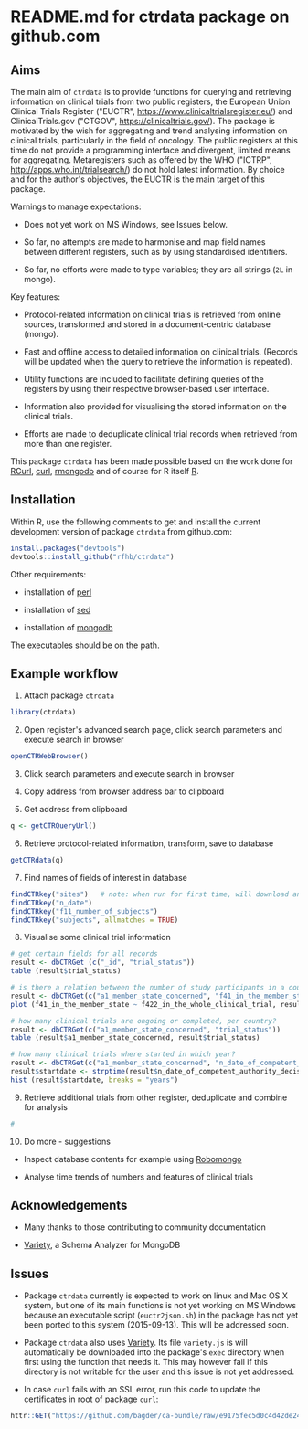 # README.md for ctrdata package on github.com

## Aims

The main aim of `ctrdata` is to provide functions for querying and retrieving information on clinical trials from two public registers, the European Union Clinical Trials Register ("EUCTR", https://www.clinicaltrialsregister.eu/) and ClinicalTrials.gov ("CTGOV", https://clinicaltrials.gov/).  The package is motivated by the wish for aggregating and trend analysing information on clinical trials, particularly in the field of oncology. The public registers at this time do not provide a programming interface and divergent, limited means for aggregating. Metaregisters such as offered by the WHO ("ICTRP", http://apps.who.int/trialsearch/) do not hold latest information. By choice and for the author's objectives, the EUCTR is the main target of this package. 

Warnings to manage expectations: 

* Does not yet work on MS Windows, see Issues below. 

* So far, no attempts are made to harmonise and map field names between different registers, such as by using standardised identifiers. 

* So far, no efforts were made to type variables; they are all strings (`2L` in mongo). 

Key features:

* Protocol-related information on clinical trials is retrieved from online sources, transformed and stored in a document-centric database (mongo). 

* Fast and offline access to detailed information on clinical trials. (Records will be updated when the query to retrieve the information is repeated). 

* Utility functions are included to facilitate defining queries of the registers by using their respective browser-based user interface. 

* Information also provided for visualising the stored information on the clinical trials.

* Efforts are made to deduplicate clinical trial records when retrieved from more than one register. 
  
This package `ctrdata` has been made possible based on the work done for [RCurl](http://www.omegahat.org/RCurl/), [curl](https://github.com/jeroenooms/curl), [rmongodb](https://github.com/mongosoup/rmongodb) and of course for R itself [R](http://www.r-project.org/).

## Installation

Within R, use the following comments to get and install the current development version of package `ctrdata` from github.com:

```R
install.packages("devtools")
devtools::install_github("rfhb/ctrdata")
```

Other requirements: 

* installation of [perl](https://www.perl.org/get.html)

* installation of [sed](http://www.gnu.org/software/sed/)

* installation of [mongodb](https://www.mongodb.org/)

The executables should be on the path.

## Example workflow

1. Attach package `ctrdata` 
```R
library(ctrdata)
```

2. Open register's advanced search page, click search parameters and execute search in browser 
```R
openCTRWebBrowser()
```

3. Click search parameters and execute search in browser 

4. Copy address from browser address bar to clipboard

5. Get address from clipboard
```R
q <- getCTRQueryUrl()
```

6. Retrieve protocol-related information, transform, save to database
```R
getCTRdata(q)
```

7. Find names of fields of interest in database
```R
findCTRkey("sites")   # note: when run for first time, will download and install variety.js
findCTRkey("n_date")
findCTRkey("f11_number_of_subjects")
findCTRkey("subjects", allmatches = TRUE)
```

8. Visualise some clinical trial information
```R
# get certain fields for all records
result <- dbCTRGet (c("_id", "trial_status"))
table (result$trial_status)
```
```R
# is there a relation between the number of study participants in a country and those in whole trial? 
result <- dbCTRGet(c("a1_member_state_concerned", "f41_in_the_member_state", "f422_in_the_whole_clinical_trial"))
plot (f41_in_the_member_state ~ f422_in_the_whole_clinical_trial, result)
```
```R
# how many clinical trials are ongoing or completed, per country? 
result <- dbCTRGet(c("a1_member_state_concerned", "trial_status"))
table (result$a1_member_state_concerned, result$trial_status)
```
```R
# how many clinical trials where started in which year? 
result <- dbCTRGet(c("a1_member_state_concerned", "n_date_of_competent_authority_decision"))
result$startdate <- strptime(result$n_date_of_competent_authority_decision, "%Y-%m-%d")
hist (result$startdate, breaks = "years")
```

9. Retrieve additional trials from other register, deduplicate and combine for analysis
```R
# 
```

10. Do more - suggestions

* Inspect database contents for example using [Robomongo](http://www.robomongo.org)

* Analyse time trends of numbers and features of clinical trials


## Acknowledgements 

* Many thanks to those contributing to community documentation

* [Variety](https://github.com/variety/variety), a Schema Analyzer for MongoDB

## Issues

* Package `ctrdata` currently is expected to work on linux and Mac OS X system, but one of its main functions is not yet working on MS Windows because an executable script (`euctr2json.sh`) in the package has not yet been ported to this system (2015-09-13). This will be addressed soon.  

* Package `ctrdata` also uses [Variety](https://github.com/variety/variety). Its file `variety.js` is will automatically be downloaded into the package's `exec` directory when first using the function that needs it. This may however fail if this directory is not writable for the user and this issue is not yet addressed.

* In case `curl` fails with an SSL error, run this code to update the certificates in root of package `curl`:
```R
httr::GET("https://github.com/bagder/ca-bundle/raw/e9175fec5d0c4d42de24ed6d84a06d504d5e5a09/ca-bundle.crt", write_disk(system.file("", package = "curl"), inst/cacert.pem overwrite = TRUE))
```

